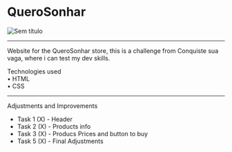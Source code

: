 # QueroSonhar
![Sem título](https://user-images.githubusercontent.com/113993228/196771726-909212da-2e41-40f3-a9c1-16505c44f5b0.jpg)

<hr>

Website for the QueroSonhar store, this is a challenge from Conquiste sua vaga, where i can test my dev skills.

 Technologies used <br>
• HTML <br>
• CSS

<hr>

Adjustments and Improvements

 - Task 1 (X) - Header
 - Task 2 (X) - Products info
 - Task 3 (X) - Producs Prices and button to buy
 - Task 5 (X) - Final Adjustments
